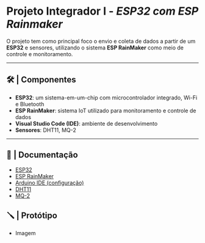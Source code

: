 # Projeto Integrador I - _ESP32 com ESP Rainmaker_

O projeto tem como principal foco o envio e coleta de dados a partir de um **ESP32** e sensores, utilizando o sistema **ESP RainMaker** como meio de controle e monitoramento.

---

## 🛠️ | Componentes

- **ESP32**: um sistema-em-um-chip com microcontrolador integrado, Wi-Fi e Bluetooth
- **ESP RainMaker**: sistema IoT utilizado para monitoramento e controle de dados
- **Visual Studio Code (IDE)**: ambiente de desenvolvimento
- **Sensores**: DHT11, MQ-2

---

## 📖 | Documentação

- [ESP32](ESP32.md)
- [ESP RainMaker](ESPRainMaker.md)
- [Arduino IDE (configuração)](Arduino.md)
- [DHT11](DHT11.md)
- [MQ-2](MQ-2.md)

## 🪛 | Protótipo 

- Imagem

